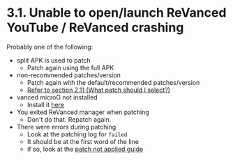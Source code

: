 # 3.1. Unable to open/launch ReVanced YouTube / ReVanced crashing

Probably one of the following: 

- split APK is used to patch
    - Patch again using the full APK
- non-recommended patches/version
    - Patch again with the default/recommended patches/version
    - [Refer to section 2.11 (What patch should I select?)](/troubleshoot/02-manager/11/)
- vanced microG not installed
    - Install it [here](https://github.com/ReVanced/GmsCore/releases/latest)
- You exited ReVanced manager when patching
    - Don't do that. Repatch again.
- There were errors during patching
    - Look at the patching log for `failed`
    - It should be at the first word of the line
    - if so, look at the [patch not applied guide](/troubleshoot/02-manager/16/)

